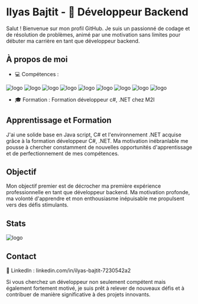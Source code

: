 # Ilyas Bajtit - 🚀 Développeur Backend 
Salut ! Bienvenue sur mon profil GitHub. Je suis un passionné de codage et de résolution de problèmes, animé par une motivation sans limites pour débuter ma carrière en tant que développeur backend.

## À propos de moi

- 💻 Compétences :

  
![logo](https://img.shields.io/badge/HTML5-E34F26?style=for-the-badge&logo=html5&logoColor=white)
![logo](https://img.shields.io/badge/CSS3-1572B6?style=for-the-badge&logo=css3&logoColor=white)
![logo](https://img.shields.io/badge/JavaScript-F7DF1E?style=for-the-badge&logo=javascript&logoColor=black)
![logo](https://img.shields.io/badge/Node%20js-339933?style=for-the-badge&logo=nodedotjs&logoColor=white)
![logo](https://img.shields.io/badge/C%23-239120?style=for-the-badge&logo=c-sharp&logoColor=white)
![logo](https://img.shields.io/badge/.NET-512BD4?style=for-the-badge&logo=dotnet&logoColor=white)
![logo](https://img.shields.io/badge/PostgreSQL-316192?style=for-the-badge&logo=postgresql&logoColor=white)
![logo](https://img.shields.io/badge/Linux-FCC624?style=for-the-badge&logo=linux&logoColor=black)
![logo](https://img.shields.io/badge/Windows-0078D6?style=for-the-badge&logo=windows&logoColor=white)


- 🎓 Formation : Formation développeur c#, .NET chez M2I


## Apprentissage et Formation

J'ai une solide base en Java script, C# et l'environnement .NET acquise grâce à la formation développeur C#, .NET. Ma motivation inébranlable me pousse à chercher constamment de nouvelles opportunités d'apprentissage et de perfectionnement de mes compétences.

## Objectif

Mon objectif premier est de décrocher ma première expérience professionnelle en tant que développeur backend. Ma motivation profonde, ma volonté d'apprendre et mon enthousiasme inépuisable me propulsent vers des défis stimulants.

## Stats 

![logo](https://github-readme-stats.vercel.app/api?username=IlyasBajtit&theme=ambient_gradient&show=reviews&hide=contribs,issues&show_icons=true)

## Contact

🔗 LinkedIn : linkedin.com/in/ilyas-bajtit-7230542a2


Si vous cherchez un développeur non seulement compétent mais également fortement motivé, je suis prêt à relever de nouveaux défis et à contribuer de manière significative à des projets innovants.

